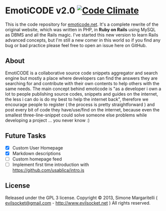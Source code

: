 # EmotiCODE v2.0 [![Code Climate](https://codeclimate.com/github/evilsocket/emoticode.png)](https://codeclimate.com/github/evilsocket/emoticode)

This is the code repository for [emoticode.net](http://www.emoticode.net/).
It's a complete rewrite of the original website, which was written in PHP, in **Ruby on Rails** using MySQL
as DBMS and all the Rails magic.
I've started this new version to learn Rails advanced concepts, but I'm still a new comer in this world so if you find any bug or bad practice please feel free to open an issue here on GitHub.

## About

EmotiCODE is a collaborative source code snippets aggregator and search engine but mostly a place where developers can find the answers they are searching for and contribute with their own
contents to help others with the same needs.
The main concept behind emoticode is "as a developer i own a lot to people publishing source codes, snippets and guides on the internet, the less i can do is do my best to help the internet back",
therefore we encourage people to register ( the process is pretty straightforward ) and post every bit of code they have/use/find on the internet, because even the smallest three-line-snippet could
solve someone else problems while developing a project ... you never know :)

## Future Tasks

- [x] Custom User Homepage
- [x] Markdown descriptions
- [ ] Custom homepage feed
- [ ] Implement first time introduction with https://github.com/usablica/intro.js

## License

Released under the GPL 3 license.
Copyright &copy; 2013, Simone Margaritelli ( <evilsocket@gmail.com> - <http://www.evilsocket.net> )
All rights reserved.
